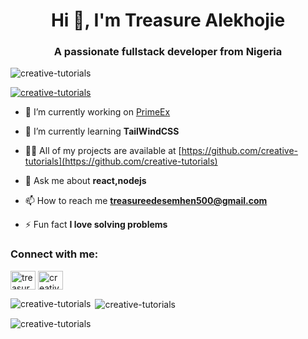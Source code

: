 <h1 align="center">Hi 👋, I'm Treasure Alekhojie</h1>
<h3 align="center">A passionate fullstack developer from Nigeria</h3>

<p align="left"> <img src="https://komarev.com/ghpvc/?username=creative-tutorials&label=Profile%20views&color=0e75b6&style=flat" alt="creative-tutorials" /> </p>

<p align="left"> <a href="https://github.com/ryo-ma/github-profile-trophy"><img src="https://github-profile-trophy.vercel.app/?username=creative-tutorials" alt="creative-tutorials" /></a> </p>

- 🔭 I’m currently working on [PrimeEx](https://github.com)

- 🌱 I’m currently learning **TailWindCSS**

- 👨‍💻 All of my projects are available at [https://github.com/creative-tutorials](https://github.com/creative-tutorials)

- 💬 Ask me about **react,nodejs**

- 📫 How to reach me **treasureedesemhen500@gmail.com**

- ⚡ Fun fact **I love solving problems**

<h3 align="left">Connect with me:</h3>
<p align="left">
<a href="https://linkedin.com/in/treasure-alekhojie" target="blank"><img align="center" src="https://raw.githubusercontent.com/rahuldkjain/github-profile-readme-generator/master/src/images/icons/Social/linked-in-alt.svg" alt="treasure-alekhojie" height="30" width="40" /></a>
<a href="https://www.youtube.com/c/creativetutorialsweb" target="blank"><img align="center" src="https://raw.githubusercontent.com/rahuldkjain/github-profile-readme-generator/master/src/images/icons/Social/youtube.svg" alt="creativetutorialsweb" height="30" width="40" /></a>
</p>

<p><img align="left" src="https://github-readme-stats.vercel.app/api/top-langs?username=creative-tutorials&show_icons=true&locale=en&layout=compact" alt="creative-tutorials" /></p>

<p>&nbsp;<img align="center" src="https://github-readme-stats.vercel.app/api?username=creative-tutorials&show_icons=true&locale=en" alt="creative-tutorials" /></p>

<p><img align="center" src="https://github-readme-streak-stats.herokuapp.com/?user=creative-tutorials&" alt="creative-tutorials" /></p>
